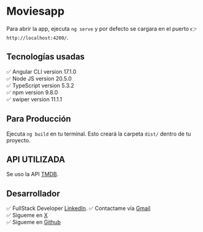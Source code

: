 # Moviesapp  
Para abrir la app, ejecuta `ng serve` y por defecto se cargara en el puerto 👉 `http://localhost:4200/`.     

## Tecnologías usadas

✅ Angular CLI version 17.1.0  
✅ Node JS version 20.5.0  
✅ TypeScript version 5.3.2    
✅ npm version 9.8.0  
✅ swiper version 11.1.1    

## Para Producción  
Ejecuta `ng build` en tu terminal. Esto creará la carpeta `dist/` dentro de tu proyecto.

## API UTILIZADA  
Se uso la API [TMDB](https://developer.themoviedb.org/reference/intro/getting-started).

## Desarrollador

✅ FullStack Developer [LinkedIn](https://www.linkedin.com/in/jhon-wayler-lima-camizan-157089124/).
✅ Contactame vía [Gmail](jwlimita08.997@gmail.com)   
✅ Sigueme en [ X ](https://twitter.com/jhon_camizan)  
✅ Sigueme en [Github](https://github.com/jhonlima97/)    
